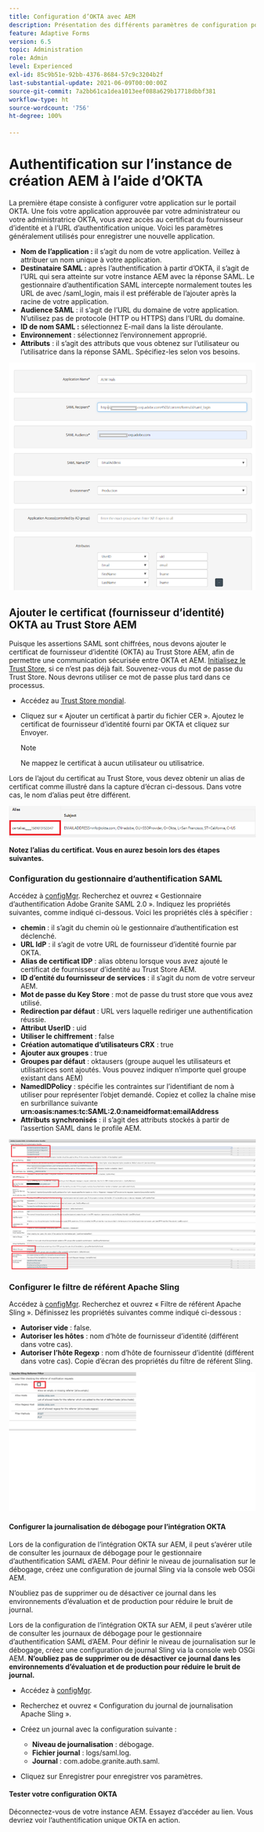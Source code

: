```yaml
---
title: Configuration d’OKTA avec AEM
description: Présentation des différents paramètres de configuration pour l’utilisation de l’authentification unique à l’aide d’OKTA
feature: Adaptive Forms
version: 6.5
topic: Administration
role: Admin
level: Experienced
exl-id: 85c9b51e-92bb-4376-8684-57c9c3204b2f
last-substantial-update: 2021-06-09T00:00:00Z
source-git-commit: 7a2bb61ca1dea1013eef088a629b17718dbbf381
workflow-type: ht
source-wordcount: '756'
ht-degree: 100%

---
```


# Authentification sur l’instance de création AEM à l’aide d’OKTA

La première étape consiste à configurer votre application sur le portail OKTA. Une fois votre application approuvée par votre administrateur ou votre administratrice OKTA, vous avez accès au certificat du fournisseur d’identité et à l’URL d’authentification unique. Voici les paramètres généralement utilisés pour enregistrer une nouvelle application.

* **Nom de l’application :** il s’agit du nom de votre application. Veillez à attribuer un nom unique à votre application.
* **Destinataire SAML :** après l’authentification à partir d’OKTA, il s’agit de l’URL qui sera atteinte sur votre instance AEM avec la réponse SAML. Le gestionnaire d’authentification SAML intercepte normalement toutes les URL de avec /saml_login, mais il est préférable de l’ajouter après la racine de votre application.
* **Audience SAML** : il s’agit de l’URL du domaine de votre application. N’utilisez pas de protocole (HTTP ou HTTPS) dans l’URL du domaine.
* **ID de nom SAML :** sélectionnez E-mail dans la liste déroulante.
* **Environnement** : sélectionnez l’environnement approprié.
* **Attributs** : il s’agit des attributs que vous obtenez sur l’utilisateur ou l’utilisatrice dans la réponse SAML. Spécifiez-les selon vos besoins.


![okta-application](assets/okta-app-settings-blurred.PNG)


## Ajouter le certificat (fournisseur d’identité) OKTA au Trust Store AEM

Puisque les assertions SAML sont chiffrées, nous devons ajouter le certificat de fournisseur d’identité (OKTA) au Trust Store AEM, afin de permettre une communication sécurisée entre OKTA et AEM.
[Initialisez le Trust Store](http://localhost:4502/libs/granite/security/content/truststore.html), si ce n’est pas déjà fait.
Souvenez-vous du mot de passe du Trust Store. Nous devrons utiliser ce mot de passe plus tard dans ce processus.

* Accédez au [Trust Store mondial](http://localhost:4502/libs/granite/security/content/truststore.html).
* Cliquez sur « Ajouter un certificat à partir du fichier CER ». Ajoutez le certificat de fournisseur d’identité fourni par OKTA et cliquez sur Envoyer.

  >[!NOTE]
  >
  >Ne mappez le certificat à aucun utilisateur ou utilisatrice.

Lors de l’ajout du certificat au Trust Store, vous devez obtenir un alias de certificat comme illustré dans la capture d’écran ci-dessous. Dans votre cas, le nom d’alias peut être différent.

![Certificate-alias](assets/cert-alias.PNG)

**Notez l’alias du certificat. Vous en aurez besoin lors des étapes suivantes.**

### Configuration du gestionnaire d’authentification SAML

Accédez à [configMgr](http://localhost:4502/system/console/configMgr).
Recherchez et ouvrez « Gestionnaire d’authentification Adobe Granite SAML 2.0 ».
Indiquez les propriétés suivantes, comme indiqué ci-dessous.
Voici les propriétés clés à spécifier :

* **chemin** : il s’agit du chemin où le gestionnaire d’authentification est déclenché.
* **URL IdP** : il s’agit de votre URL de fournisseur d’identité fournie par OKTA.
* **Alias de certificat IDP** : alias obtenu lorsque vous avez ajouté le certificat de fournisseur d’identité au Trust Store AEM.
* **ID d’entité du fournisseur de services** : il s’agit du nom de votre serveur AEM.
* **Mot de passe du Key Store** : mot de passe du trust store que vous avez utilisé.
* **Redirection par défaut** : URL vers laquelle rediriger une authentification réussie.
* **Attribut UserID** : uid
* **Utiliser le chiffrement** : false
* **Création automatique d’utilisateurs CRX** : true
* **Ajouter aux groupes** : true
* **Groupes par défaut** : oktausers (groupe auquel les utilisateurs et utilisatrices sont ajoutés. Vous pouvez indiquer n’importe quel groupe existant dans AEM)
* **NamedIDPolicy** : spécifie les contraintes sur l’identifiant de nom à utiliser pour représenter l’objet demandé. Copiez et collez la chaîne mise en surbrillance suivante **urn:oasis:names:tc:SAML:2.0:nameidformat:emailAddress**
* **Attributs synchronisés** : il s’agit des attributs stockés à partir de l’assertion SAML dans le profile AEM.

![saml-authentication-handler](assets/saml-authentication-settings-blurred.PNG)

### Configurer le filtre de référent Apache Sling

Accédez à [configMgr](http://localhost:4502/system/console/configMgr).
Recherchez et ouvrez « Filtre de référent Apache Sling ». Définissez les propriétés suivantes comme indiqué ci-dessous :

* **Autoriser vide** : false.
* **Autoriser les hôtes** : nom d’hôte de fournisseur d’identité (différent dans votre cas).
* **Autoriser l’hôte Regexp** : nom d’hôte de fournisseur d’identité (différent dans votre cas).
Copie d’écran des propriétés du filtre de référent Sling.

![referrer-filter](assets/okta-referrer.png)

#### Configurer la journalisation de débogage pour l’intégration OKTA

Lors de la configuration de l’intégration OKTA sur AEM, il peut s’avérer utile de consulter les journaux de débogage pour le gestionnaire d’authentification SAML d’AEM. Pour définir le niveau de journalisation sur le débogage, créez une configuration de journal Sling via la console web OSGi AEM.

N’oubliez pas de supprimer ou de désactiver ce journal dans les environnements d’évaluation et de production pour réduire le bruit de journal.

Lors de la configuration de l’intégration OKTA sur AEM, il peut s’avérer utile de consulter les journaux de débogage pour le gestionnaire d’authentification SAML d’AEM. Pour définir le niveau de journalisation sur le débogage, créez une configuration de journal Sling via la console web OSGi AEM.
**N’oubliez pas de supprimer ou de désactiver ce journal dans les environnements d’évaluation et de production pour réduire le bruit de journal.**
* Accédez à [configMgr](http://localhost:4502/system/console/configMgr).

* Recherchez et ouvrez « Configuration du journal de journalisation Apache Sling ».
* Créez un journal avec la configuration suivante :
   * **Niveau de journalisation** : débogage.
   * **Fichier journal** : logs/saml.log.
   * **Journal** : com.adobe.granite.auth.saml.
* Cliquez sur Enregistrer pour enregistrer vos paramètres.

#### Tester votre configuration OKTA

Déconnectez-vous de votre instance AEM. Essayez d’accéder au lien. Vous devriez voir l’authentification unique OKTA en action.
